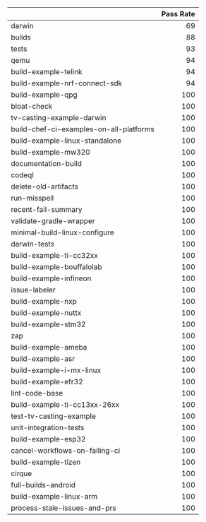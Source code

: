 |                                         |   Pass Rate |
|:----------------------------------------|------------:|
| darwin                                  |          69 |
| builds                                  |          88 |
| tests                                   |          93 |
| qemu                                    |          94 |
| build-example-telink                    |          94 |
| build-example-nrf-connect-sdk           |          94 |
| build-example-qpg                       |         100 |
| bloat-check                             |         100 |
| tv-casting-example-darwin               |         100 |
| build-chef-ci-examples-on-all-platforms |         100 |
| build-example-linux-standalone          |         100 |
| build-example-mw320                     |         100 |
| documentation-build                     |         100 |
| codeql                                  |         100 |
| delete-old-artifacts                    |         100 |
| run-misspell                            |         100 |
| recent-fail-summary                     |         100 |
| validate-gradle-wrapper                 |         100 |
| minimal-build-linux-configure           |         100 |
| darwin-tests                            |         100 |
| build-example-ti-cc32xx                 |         100 |
| build-example-bouffalolab               |         100 |
| build-example-infineon                  |         100 |
| issue-labeler                           |         100 |
| build-example-nxp                       |         100 |
| build-example-nuttx                     |         100 |
| build-example-stm32                     |         100 |
| zap                                     |         100 |
| build-example-ameba                     |         100 |
| build-example-asr                       |         100 |
| build-example-i-mx-linux                |         100 |
| build-example-efr32                     |         100 |
| lint-code-base                          |         100 |
| build-example-ti-cc13xx-26xx            |         100 |
| test-tv-casting-example                 |         100 |
| unit-integration-tests                  |         100 |
| build-example-esp32                     |         100 |
| cancel-workflows-on-failing-ci          |         100 |
| build-example-tizen                     |         100 |
| cirque                                  |         100 |
| full-builds-android                     |         100 |
| build-example-linux-arm                 |         100 |
| process-stale-issues-and-prs            |         100 |